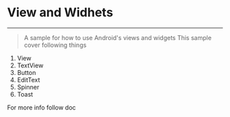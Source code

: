 # View and Widhets 
--------------
> A sample  for how to use Android's views and widgets 
This sample cover following things 

1. View 
2. TextView
3. Button 
4. EditText 
5. Spinner 
6. Toast 

For more info follow doc
